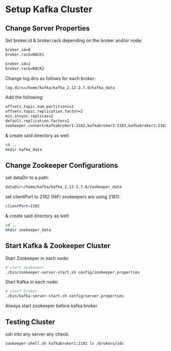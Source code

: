 # Setup Kafka Cluster

## Change Server Properties

Set broker.id & broker.rack depending on the broker and/or node:

```bash
broker.id=0
broker.rack=RACK1
```

```bash
broker.id=1
broker.rack=RACK2
```

Change log.dirs as follows for each broker:

```bash
log.dirs=/home/kafka/kafka_2.12-2.7.0/kafka_data
```

Add the following:

```bash
offsets.topic.num.partitions=3
offsets.topic.replication.factor=2
min.insync.replicas=2
default.replication.factor=2
zookeeper.connect=kafkabroker1:2182,kafkabroker2:2182,kafkabroker3:2182
```

& create said directory as well:

```bash
cd ..
mkdir kafka_data
```

## Change Zookeeper Configurations

set dataDir to a path:

```bash
dataDir=/home/kafka/kafka_2.12-2.7.0/zookeeper_data
```

set clientPort to 2182 (NiFi zookeepers are using 2181):

```bash
clientPort=2182
```

& create said directory as well:

```bash
cd ..
mkdir zookeeper_data
```

## Start Kafka & Zookeeper Cluster

Start Zookeeper in each node:

```bash
# start zookeeper
./bin/zookeeper-server-start.sh config/zookeeper.properties
```

Start Kafka in each node:

```bash
# start broker
./bin/kafka-server-start.sh config/server.properties
```

Always start zookeeper before kafka broker

## Testing Cluster

ssh into any server any check:

```bash
zookeeper-shell.sh kafkabroker1:2182 ls /brokers/ids
```
